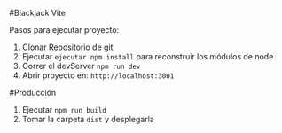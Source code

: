 #Blackjack Vite

Pasos para ejecutar proyecto:

1. Clonar Repositorio de git
2. Ejecutar ```ejecutar npm install``` para reconstruir los módulos de node
3. Correr el devServer ```npm run dev ```
4. Abrir proyecto en: ```http://localhost:3001```

#Producción

1. Ejecutar ```npm run build```
2. Tomar la carpeta ```dist``` y desplegarla
